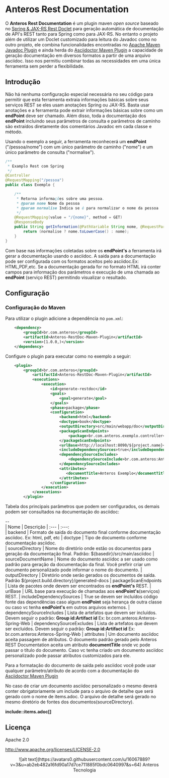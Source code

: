 # Anteros Rest Documentation

O **Anteros Rest Documentation** é um plugin maven _open source_ baseado no [Spring & JAX-RS Rest Doclet](https://github.com/calrissian/rest-doclet) para geração automática de documentação de API's REST tanto para Spring como para JAX-RS. No entanto o projeto além de utilizar um Doclet customizado para leitura do Javadoc como no outro projeto, ele combina funcionalidades encontradas no [Apache Maven Javadoc Plugin](https://maven.apache.org/plugins/maven-javadoc-plugin/) e ainda herda do [Asciidoctor Maven Plugin](https://github.com/asciidoctor/asciidoctor-maven-plugin) a capacidade de geração documentação em diversos formatos a partir de uma arquivo asciidoc. Isso nos permitiu combinar todas as necessidades em uma única ferramenta sem perder a flexibilidade.


## Introdução

Não há nenhuma configuração especial necessária no seu código para permitir que esta ferramenta extraia informações básicas sobre seus serviços REST se eles usam anotações Spring ou JAX-RS. Basta usar anotações e a ferramenta pode extrair informações básicas sobre como um **endPoint** deve ser chamado. Além disso, toda a documentação dos **endPoint** incluindo seus parâmetros de consulta e parâmetros de caminho são extraídos diretamente dos comentários Javadoc em cada classe e método.

Usando o exemplo a seguir, a ferramenta reconhecerá um **endPoint** ("/pessoa/nome") com um único parâmetro de caminho ("nome") e um único parâmetro de consulta ("normalise").

```java
/**
 * Examplo Rest com Spring
 */
@Controller
@RequestMapping("/pessoa")
public class Exemplo {

    /**
     * Retorna informações sobre uma pessoa.
     * @param nome Nome da pessoa
     * @param normalise Indica se é para normalizar o nome da pessoa
     */
    @RequestMapping(value = "/{nome}", method = GET)
    @ResponseBody
    public String getInformation(@PathVariable String nome, @RequestParam(required = false) boolean normalise) {
        return (normalise ? nome.toLowerCase() : nome);
    }
}
```

Com base nas informações coletadas sobre os **endPoint's** a ferramenta irá gerar a documentação usando o asciidoc. A saida para a documentação pode ser configurada com os formatos aceitos pelo asciidoc.Ex: HTML,PDF,etc. Se a documentação gerada for no formato HTML irá conter campos para informação dos parâmetros e execução de uma chamada ao **endPoint** (serviço REST) permitindo visualizar o resultado.


## Configuração 

### Configuração do Maven

Para utilizar o plugin adicione a dependência no `pom.xml`:

```xml
    <dependency>
        <groupId>br.com.anteros</groupId>
        <artifactId>Anteros-RestDoc-Maven-Plugin</artifactId>
        <version>[1.0.0,)</version>
    </dependency>
```

Configure o plugin para executar como no exemplo a seguir:

```xml
    <plugin>
		<groupId>br.com.anteros</groupId>
			<artifactId>Anteros-RestDoc-Maven-Plugin</artifactId>
			<executions>
				<execution>
					<id>generate-restdoc</id>
					<goals>
						<goal>generate</goal>
					</goals>
					<phase>package</phase>
					<configuration>
						<backend>html</backend>
						<doctype>book</doctype>
						<outputDirectory>src/main/webapp/doc</outputDirectory>
						<packageScanEndpoints>
							<package>br.com.anteros.exemplo.controller</package>
						</packageScanEndpoints>
						<urlBase>http://localhost:8090/${project.name}</urlBase>
						<includeDependencySources>true</includeDependencySources>
						<dependencySourceIncludes>
							<dependencySourceInclude>br.com.anteros:Anteros-Spring-Web</dependencySourceInclude>
						</dependencySourceIncludes>
						<attributes>
						   <documentTitle>Anteros Exemplo</documentTitle>
						</attributes>
					</configuration>
				</execution>
			</executions>
		</plugin>
```	

Tabela dos principais parâmetros que podem ser configurados, os demais podem ser consultados na documentação do asciidoc:

--		
| Nome | Descrição 
| :---         |     :---:      
| backend   | Formato de saida do documento final conforme documentação asciidoc. Ex: html, pdf, etc
| doctype     | Tipo de documento conforme documentação asciidoc.  
| sourceDirectory | Nome do diretório onde estão os documentos para geração da documentação final. Padrão: ${basedir}/src/main/asciidoc
| sourceDocumentName | Nome do documento asciidoc a ser usado como padrão para geração da documentação da final. Você prefirir criar um documento personalizado pode informar o nome do documento.
| outputDirectory | Diretório onde serão gerados os documentos de saída. Padrão ${project.build.directory}/generated-docs
| packageScanEndpoints | Lista de pacotes onde devem ser encontrados os **endPoint's** REST.
| urlBase | URL base para execução de chamadas aos **endPoint's**(serviços) REST.
| includeDependencySources | True se devem ser incluídos código fonte das dependências caso algum **endPoint** seja herança de outra classe ou caso vc tenha **endPoint's** em outros arquivos externos.
| dependencySourceIncludes | Lista de artefatos que devem ser incluídos. Devem seguir o padrão: **Group id:Artifact id** Ex:  br.com.anteros:Anteros-Spring-Web
| dependencySourceExcludes | Lista de artefatos que devem ser excluídos. Devem seguir o padrão: **Group id:Artifact id** Ex:  br.com.anteros:Anteros-Spring-Web
| attributes |  Um documento asciidoc aceita passagem de atributos. O documento padrão gerado pelo Anteros REST Documentation aceita um atributo **documentTitle** onde vc pode passar o título do documento. Caso vc tenha criado um documento asciidoc personalizado pode passar atributos customizados para ele.


Para a formatação do documento de saída pelo asciidoc você pode usar qualquer parâmetro/atributo de acordo com a documentação do [Asciidoctor Maven Plugin](https://github.com/asciidoctor/asciidoctor-maven-plugin) 

No caso de criar um documento asciidoc personalizado o mesmo deverá conter obrigatoriamente um include para o arquivo de detalhe que será gerado com o nome de items.adoc. O arquivo de detalhe será gerado no mesmo diretório de fontes dos documentos(sourceDirectory).

**include::items.adoc[]**




## Licença ##

Apache 2.0

http://www.apache.org/licenses/LICENSE-2.0


<center>
![alt text](https://avatars0.githubusercontent.com/u/16067889?v=3&u=ab2eb482a16fd90a17d7ce711885f0bdc0640997&s=64)  
Anteros Tecnologia
